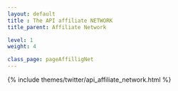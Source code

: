 ```yaml
---
layout: default
title : The API affiliate NETWORK
title_parent: Affiliate Network

level: 1
weight: 4

class_page: pageAffilligNet
---
```


{% include themes/twitter/api_affiliate_network.html %}

